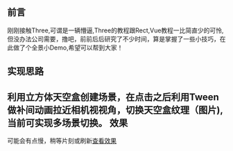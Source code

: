 前言
---
刚刚接触Three,可谓是一辆懵逼,Three的教程跟Rect,Vue教程一比简直少的可怜,但没办法公司需要，撸吧，前前后后研究了不少时间，算是掌握了一些小技巧，在此做了个全景小Demo,希望可以帮到大家！

实现思路
---
利用立方体天空盒创建场景，在点击之后利用Tween做补间动画拉近相机视视角，切换天空盒纹理（图片),当前可实现多场景切换。
效果
---
可能会有点慢，稍等片刻或刷新[查看效果](http://www.myxiangdong.cn:3002/users)